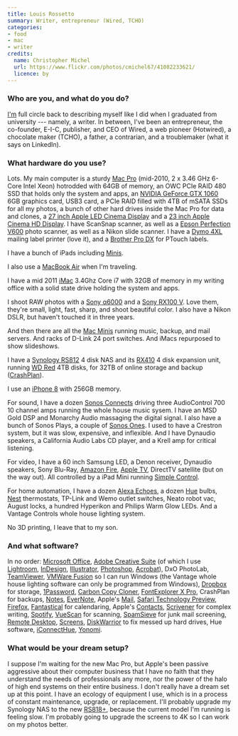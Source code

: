 ```yaml
---
title: Louis Rossetto
summary: Writer, entrepreneur (Wired, TCHO)
categories:
- food
- mac
- writer
credits:
  name: Christopher Michel
  url: https://www.flickr.com/photos/cmichel67/41082233621/
  licence: by
---
```


### Who are you, and what do you do?

[I'm](https://about.me/louisrossetto "Louis' About.me page.") full circle back to describing myself like I did when I graduated from university --- namely, a writer. In between, I've been an entrepreneur, the co-founder, E-I-C, publisher, and CEO of Wired, a web pioneer (Hotwired), a chocolate maker (TCHO), a father, a contrarian, and a troublemaker (what it says on LinkedIn).

### What hardware do you use?

Lots. My main computer is a sturdy [Mac Pro][mac-pro] (mid-2010, 2 x 3.46 GHz 6-Core Intel Xeon) hotrodded with 64GB of memory, an OWC PCIe RAID 480 SSD that holds only the system and apps, an [NVIDIA GeForce GTX 1060][geforce-gtx-1060] 6GB graphics card, USB3 card, a PCIe RAID filled with 4TB of mSATA SSDs for all my photos, a bunch of other hard drives inside the Mac Pro for data and clones, a [27 inch Apple LED Cinema Display][cinema-display] and a [23 inch Apple Cinema HD Display][cinema-hd-display]. I have ScanSnap scanner, as well as a [Epson Perfection V600][perfection-v600] photo scanner, as well as a Nikon slide scanner. I have a [Dymo 4XL][labelwriter-4xl] mailing label printer (love it), and a [Brother Pro DX][pt-9200dx] for PTouch labels.

I have a bunch of iPads including [Minis][ipad-mini].

I also use a [MacBook Air][macbook-air] when I'm traveling.

I have a mid 2011 [iMac][] 3.4Ghz Core i7 with 32GB of memory in my writing office with a solid state drive holding the system and apps.

I shoot RAW photos with a [Sony α6000][a6000] and a [Sony RX100 V][cyber-shot-rx100-v]. Love them, they're small, light, fast, sharp, and shoot beautiful color. I also have a Nikon DSLR, but haven't touched it in three years.

And then there are all the [Mac Minis][mac-mini] running music, backup, and mail servers. And racks of D-Link 24 port switches. And iMacs repurposed to show slideshows.

I have a [Synology RS812][rs812] 4 disk NAS and its [RX410][] 4 disk expansion unit, running [WD Red][wd-red] 4TB disks, for 32TB of online storage and backup ([CrashPlan][]).

I use an [iPhone 8][iphone-8] with 256GB memory.

For sound, I have a dozen [Sonos Connects][connect.2] driving three AudioControl 700 10 channel amps running the whole house music sysem. I have an MSD Gold DSP and Monarchy Audio massaging the digital signal. I also have a bunch of Sonos Plays, a couple of [Sonos Ones][one.5]. I used to have a Crestron system, but it was slow, expensive, and inflexible. And I have Dynaudio speakers, a California Audio Labs CD player, and a Krell amp for critical listening.

For video, I have a 60 inch Samsung LED, a Denon receiver, Dynaudio speakers, Sony Blu-Ray, [Amazon Fire][fire.2], [Apple TV][apple-tv], DirectTV satellite (but on the way out). All controlled by a iPad Mini running [Simple Control][simple-control-ios].

For home automation, I have a dozen [Alexa Echoes][echo], a dozen [Hue][] bulbs, [Nest][] thermostats, TP-Link and Wemo outlet switches, Neato robot vac, August locks, a hundred Hyperikon and Philips Warm Glow LEDs. And a Vantage Controls whole house lighting system.

No 3D printing, I leave that to my son.

### And what software?

In no order: [Microsoft Office][office], [Adobe Creative Suite][creative-suite] (of which I use [Lightroom][], [InDesign][], [Illustrator][], [Photoshop][], [Acrobat][]), DxO PhotoLab, [TeamViewer][], [VMWare Fusion][vmware-fusion] so I can run Windows (the Vantage whole house lighting software can only be programmed from Windows), [Dropbox][] for storage, [1Password][], [Carbon Copy Cloner][carbon-copy-cloner], [FontExplorer X Pro][fontexplorer-x], CrashPlan for backups, [Notes][], [EverNote][], Apple's [Mail][], [Safari Technology Preview][safari-technology-preview], [Firefox][], [Fantastical][] for calendaring, Apple's [Contacts][], [Scrivener][] for complex writing, [Spotify][], [VueScan][] for scanning, [SpamSieve][] for junk mail screening, [Remote Desktop][remote-desktop], [Screens][], [DiskWarrior][] to fix messed up hard drives, Hue software, [iConnectHue][iconnecthue-ios], [Yonomi][yonomi-ios].

### What would be your dream setup?

I suppose I'm waiting for the new Mac Pro, but Apple's been passive aggressive about their computer business that I have no faith that they understand the needs of professionals any more, nor the power of the halo of high end systems on their entire business. I don't really have a dream set up at this point. I have an ecology of equipment I use, which is in a process of constant maintenance, upgrade, or replacement. I'll probably upgrade my Synology NAS to the new [RS818+][rs818-plus], because the current model I'm running is feeling slow. I'm probably going to upgrade the screens to 4K so I can work on my photos better.

[1password]: https://1password.com "Password management software for Mac OS X."
[a6000]: https://en.wikipedia.org/wiki/Sony_%CE%B16000 "A 24.3 megapixel mirrorless camera."
[acrobat]: https://acrobat.adobe.com/us/en/acrobat.html "Software for creating and editing PDF documents."
[apple-tv]: https://en.wikipedia.org/wiki/Apple_TV "A device for viewing media on a TV."
[carbon-copy-cloner]: https://bombich.com/ "Mac disk backup software."
[cinema-display]: https://en.wikipedia.org/wiki/Apple_Cinema_Display "An LCD display."
[cinema-hd-display]: https://en.wikipedia.org/wiki/Apple_Cinema_Display#Cinema_HD_Display "A 23 inch monitor."
[connect.2]: https://www.sonos.com/sonos-shop/products/connect "An audio streaming system."
[contacts]: https://en.wikipedia.org/wiki/List_of_macOS_components#Contacts "The contact manager included with macOS."
[crashplan]: https://www.crashplan.com/en-us/ "An online backup service."
[creative-suite]: https://www.adobe.com/creativecloud.html "A collection of design tools."
[cyber-shot-rx100-v]: https://www.sony.com/electronics/cyber-shot-compact-cameras/dsc-rx100m5 "A 21 megapixel compact camera."
[diskwarrior]: https://alsoft.com/DiskWarrior/ "Hard drive repair software for the Mac."
[dropbox]: https://www.dropbox.com/ "Online syncing and storage."
[echo]: http://www.livescribe.com/en-us/smartpen/echo/ "A smartpen."
[evernote]: https://evernote.com/ "Online software for capturing notes."
[fantastical]: https://flexibits.com/fantastical "A calendaring app for the Mac."
[fire.2]: https://en.wikipedia.org/wiki/Kindle_Fire "An Android-based tablet."
[firefox]: https://www.mozilla.org/en-US/firefox/new/ "A cross-platform open-source web browser."
[fontexplorer-x]: https://www.fontexplorerx.com/ "Font management software."
[geforce-gtx-1060]: https://www.nvidia.com/en-us/geforce/products/10series/geforce-gtx-1060/ "A graphics card."
[hue]: https://www2.meethue.com/en-us/ "A wireless controllable LED light system."
[iconnecthue-ios]: https://iconnecthue.com/ "An app for controlling Hue lights."
[illustrator]: https://www.adobe.com/products/illustrator.html "A vector graphics editor."
[imac]: https://www.apple.com/imac/ "An all-in-one computer."
[indesign]: https://www.adobe.com/products/indesign.html "A desktop/web publishing application."
[ipad-mini]: https://www.apple.com/ipad-mini/ "A 7.9 inch tablet device."
[iphone-8]: https://en.wikipedia.org/wiki/IPhone_8 "A 4.7 inch smartphone."
[labelwriter-4xl]: http://www.dymo.com/en-US/labelwriter-4xl-label-printer "A label printer."
[lightroom]: https://www.adobe.com/products/photoshop-lightroom.html "Photo management and editing software."
[mac-mini]: https://www.apple.com/mac-mini/ "A small desktop computer."
[mac-pro]: https://www.apple.com/mac-pro/ "The Intel-based Mac tower computer."
[macbook-air]: https://www.apple.com/macbook-air/ "A very thin laptop."
[mail]: https://en.wikipedia.org/wiki/Mail_(application) "The default Mac OS X mail client."
[nest]: https://nest.com/ "A clever thermostat."
[notes]: https://en.wikipedia.org/wiki/Notes_(Apple) "A note-taking application included with Mac OS X."
[office]: https://products.office.com/en-us/home "An office productivity suite."
[one.5]: https://en.wikipedia.org/wiki/Sonos_One "A smart speaker."
[perfection-v600]: https://www.amazon.com/Epson-B11B198011-Perfection-Photo-Scanner/dp/B002OEBMRU "A photo scanner."
[photoshop]: https://www.adobe.com/products/photoshop.html "A bitmap image editor."
[pt-9200dx]: https://www.brother-usa.com/products/pt9200dx "A label printer."
[remote-desktop]: https://www.apple.com/remotedesktop/ "Software for managing a collection of Macs."
[rs812]: https://www.synology.com/en-us/support/download/RS812#utilities "A 4 bay NAS."
[rs818-plus]: https://www.synology.com/en-us/products/RS818+ "A rack-mounted 8-drive NAS."
[rx410]: https://www.synology.com/en-global/support/download/RX410#docs "An expansion bay for a rack-mounted Synology NAS."
[safari-technology-preview]: https://developer.apple.com/safari/technology-preview/ "A bleeding edge version of the Safari web browser."
[screens]: http://edovia.com/screens/#mac "A VNC client for the Mac."
[scrivener]: http://literatureandlatte.com/scrivener.php "A Mac text editor aimed at writers."
[simple-control-ios]: https://itunes.apple.com/us/app/simple-control-home-remote/id1197024300?mt=8 "A multi-device remote control app."
[spamsieve]: https://c-command.com/spamsieve/ "Bayesian spam filtering for Mac mail clients."
[spotify]: https://www.spotify.com/us/ "A music streaming service."
[teamviewer]: https://www.teamviewer.com/en/ "Remote access software."
[vmware-fusion]: https://www.vmware.com/products/fusion.html "A PC emulator for the Mac."
[vuescan]: https://www.hamrick.com/ "Scanning software with support for a variety of scanners."
[wd-red]: https://www.wdc.com/en/products/products.aspx?id=810 "A hard disk designed for NAS/RAID usage."
[yonomi-ios]: https://itunes.apple.com/app/apple-store/id991840741 "An app for controlling smart devices."
